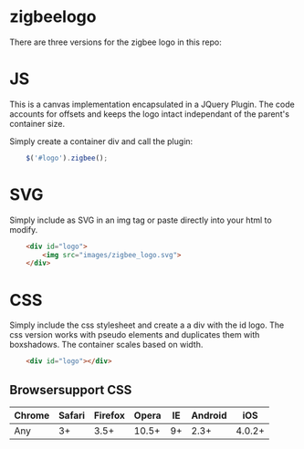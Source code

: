 # zigbeelogo

There are three versions for the zigbee logo in this repo:

# JS

This is a canvas implementation encapsulated in a JQuery Plugin. The code accounts for offsets and keeps the logo intact independant of the parent's container size.

Simply create a container div and call the plugin:

```javascript
	$('#logo').zigbee();
```

# SVG

Simply include as SVG in an img tag or paste directly into your html to modify.

```html
	<div id="logo">
		<img src="images/zigbee_logo.svg">
	</div>
```

# CSS

Simply include the css stylesheet and create a a div with the id logo. The css version works with pseudo elements and 
duplicates them with boxshadows. The container scales based on width.

```html
	<div id="logo"></div>
```

## Browsersupport CSS

| Chrome  	| Safari  	| Firefox  	| Opera  	| IE  	| Android  	| iOS  	 |
|-----------|-----------|-----------|-----------|-------|-----------|--------|
| Any	    |   3+      |   3.5+    |   10.5+   |  9+   |   2.3+    | 4.0.2+ |

